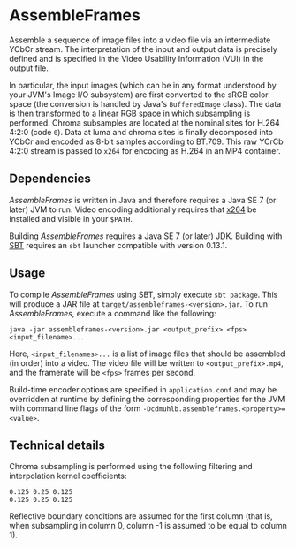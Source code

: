 AssembleFrames
==============

Assemble a sequence of image files into a video file via an intermediate YCbCr
stream.  The interpretation of the input and output data is precisely defined
and is specified in the Video Usability Information (VUI) in the output file.

In particular, the input images (which can be in any format understood by your
JVM's Image I/O subsystem) are first converted to the sRGB color space (the
conversion is handled by Java's `BufferedImage` class).  The data is then
transformed to a linear RGB space in which subsampling is performed.  Chroma
subsamples are located at the nominal sites for H.264 4:2:0 (code `0`).  Data at
luma and chroma sites is finally decomposed into YCbCr and encoded as 8-bit
samples according to BT.709.  This raw YCrCb 4:2:0 stream is passed to `x264`
for encoding as H.264 in an MP4 container.

Dependencies
------------

_AssembleFrames_ is written in Java and therefore requires a Java SE 7 (or
later) JVM to run.  Video encoding additionally requires that
[x264](http://www.videolan.org/developers/x264.html) be installed and visible
in your `$PATH`.

Building _AssembleFrames_ requires a Java SE 7 (or later) JDK.  Building with
[SBT](http://www.scala-sbt.org/) requires an `sbt` launcher compatible with
version 0.13.1.

Usage
-----

To compile _AssembleFrames_ using SBT, simply execute `sbt package`.  This will
produce a JAR file at `target/assembleframes-<version>.jar`.  To run
_AssembleFrames_, execute a command like the following:

    java -jar assembleframes-<version>.jar <output_prefix> <fps> <input_filename>...

Here, `<input_filenames>...` is a list of image files that should be assembled
(in order) into a video.  The video file will be written to
`<output_prefix>.mp4`, and the framerate will be `<fps>` frames per second.

Build-time encoder options are specified in `application.conf` and may be
overridden at runtime by defining the corresponding properties for the JVM with
command line flags of the form `-Dcdmuhlb.assembleframes.<property>=<value>`.

Technical details
-----------------

Chroma subsampling is performed using the following filtering and interpolation
kernel coefficients:

    0.125 0.25 0.125
    0.125 0.25 0.125

Reflective boundary conditions are assumed for the first column (that is, when
subsampling in column 0, column -1 is assumed to be equal to column 1).
